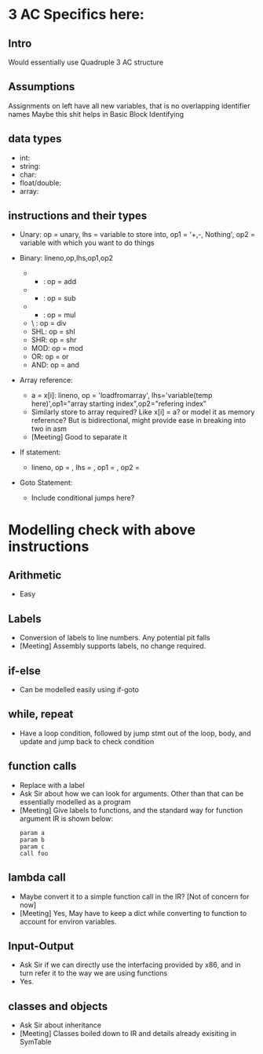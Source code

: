 
# 3 AC Specifics here:

## Intro
Would essentially use Quadruple 3 AC structure

## Assumptions
Assignments on left have all new variables, that is no overlapping identifier names
Maybe this shit helps in Basic Block Identifying

## data types
- int:
- string:
- char:
- float/double:
- array: 

## instructions and their types

- Unary: op = unary, lhs = variable to store into, op1 = '+,-, Nothing', op2 = variable with which you want to do things

- Binary: lineno,op,lhs,op1,op2
    - + : op = add
    - - : op  = sub
    - * : op = mul
    - \ : op = div
    - SHL: op = shl
    - SHR: op = shr
    - MOD: op = mod
    - OR: op = or
    - AND: op = and

- Array reference:
    - a = x[i]: lineno, op = 'loadfromarray', lhs='variable(temp here)',op1="array starting index",op2="refering index"
    - Similarly store to array required? Like x[i] = a? or model it as memory reference? But is bidirectional, might provide ease in breaking into two in asm
    - [Meeting] Good to separate it

- If statement:
    - lineno, op = , lhs = , op1 = , op2 = 

- Goto Statement:
    - Include conditional jumps here?

# Modelling check with above instructions

## Arithmetic
- Easy

## Labels
- Conversion of labels to line numbers. Any potential pit falls
- [Meeting] Assembly supports labels, no change required.

## if-else
- Can be modelled easily using if-goto

## while, repeat
- Have a loop condition, followed by jump stmt out of the loop, body, and update and jump back to check condition

## function calls
- Replace with a label
- Ask Sir about how we can look for arguments. Other than that can be essentially modelled as a program
- [Meeting] Give labels to functions, and the standard way for function argument IR is shown below: 
    ```
    param a
    param b
    param c
    call foo
    ```

## lambda call
- Maybe convert it to a simple function call in the IR?
[Not of concern for now]
- [Meeting] Yes, May have to keep a dict while converting to function to account for environ variables.

## Input-Output
- Ask Sir if we can directly use the interfacing provided by x86, and in turn refer it to the way we are using functions
- Yes.

## classes and objects
- Ask Sir about inheritance
- [Meeting] Classes boiled down to IR and details already exisiting in SymTable
